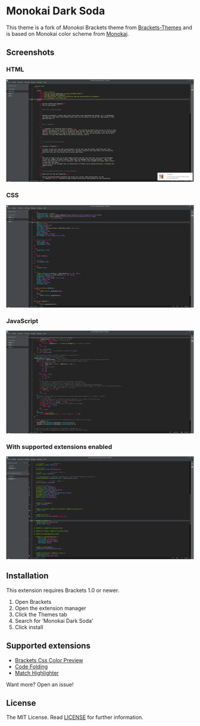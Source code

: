 Monokai Dark Soda
===

This theme is a fork of _Monokai_ Brackets theme from [Brackets-Themes](https://github.com/Brackets-Themes/Monokai) and is based on Monokai color scheme from [Monokai](http://www.monokai.nl/blog/2006/07/15/textmate-color-theme/).

Screenshots
---

### HTML
![HTML](screenshots/html.png)

### CSS
![HTML](screenshots/css.png)

### JavaScript
![HTML](screenshots/js.png)

### With supported extensions enabled
![HTML](screenshots/extension.png)

Installation
---

This extension requires Brackets 1.0 or newer.

1. Open Brackets
2. Open the extension manager
3. Click the Themes tab
4. Search for ‘Monokai Dark Soda’
5. Click install

Supported extensions
---
* [Brackets Css Color Preview](https://github.com/cmgddd/Brackets-css-color-preview)
* [Code Folding](https://github.com/thehogfather/brackets-code-folding)
* [Match Highlighter](https://github.com/gintau/bracket-match-highlighter)

Want more? Open an issue!

License
---

The MIT License. Read [LICENSE](LICENSE) for further information.
